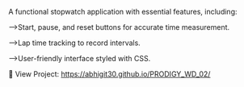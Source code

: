 A functional stopwatch application with essential features, including:

-->Start, pause, and reset buttons for accurate time measurement.

-->Lap time tracking to record intervals.

-->User-friendly interface styled with CSS.

🔗 View Project: https://abhigit30.github.io/PRODIGY_WD_02/

